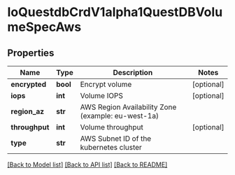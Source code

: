 # IoQuestdbCrdV1alpha1QuestDBVolumeSpecAws

## Properties
Name | Type | Description | Notes
------------ | ------------- | ------------- | -------------
**encrypted** | **bool** | Encrypt volume | [optional] 
**iops** | **int** | Volume IOPS | [optional] 
**region_az** | **str** | AWS Region Availability Zone (example: eu-west-1a) | 
**throughput** | **int** | Volume throughput | [optional] 
**type** | **str** | AWS Subnet ID of the kubernetes cluster | 

[[Back to Model list]](../README.md#documentation-for-models) [[Back to API list]](../README.md#documentation-for-api-endpoints) [[Back to README]](../README.md)


